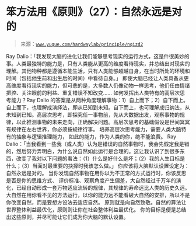 # 笨方法用《原则》（27）：自然永远是对的

> 来源：[`www.yuque.com/hardwaylab/principle/nqizd2`](https://www.yuque.com/hardwaylab/principle/nqizd2)

<ne-p id="a3c3edb56a4486f00872d2fd48cde316_p_1" data-lake-id="a3c3edb56a4486f00872d2fd48cde316_p_1"><ne-text id="ua536b98d">Ray Dalio：「我发现大脑的进化让我们能够思考现实的运行方式，这是件很美妙的事。人类最独特的能力是，只有人类能从更高的维度看待现实，并总结出对现实的理解。其他物种都是遵循本能生活，只有人类能够超越自身，在当时所处的环境和时间（包括他生前和出生后的时间）中看待自身。」</ne-text></ne-p> <ne-p id="52c302814044e48873d54a620aa790f4_p_3" data-lake-id="52c302814044e48873d54a620aa790f4_p_3"><ne-text id="uf7758cb3">即使大脑已经让人类具备从更高维度看待现实的能力，但可悲的是，大多数人仍像动物一样思考，他们任由情绪把控、关注眼前的利益、重复错误不知改变……</ne-text></ne-p> <ne-p id="4883a8f899949f692fe29fde97c5e368_p_5" data-lake-id="4883a8f899949f692fe29fde97c5e368_p_5"><ne-text id="u3a17d381">如何发挥出人类特有的高层次思考能力？Ray Dalio 的答案是从两种角度理解事物：1）自上而下；2）自下而上。</ne-text></ne-p> <ne-p id="2673cc09db6d5e58b3185076cfbff49d_p_7" data-lake-id="2673cc09db6d5e58b3185076cfbff49d_p_7"><ne-text id="u34245323">自上而下，也理解成演绎法，即从已知到未知。自下而上，也可理解成归纳法，从未知到已知。高层次思考，即探究任一事物前，先从大数据出发，观察事物的规律，以此推测事物的未来走向，正确解决问题。高层次思考的基础假设是世间冥冥有规律在左右世界，你必须按规律行事。</ne-text></ne-p> <ne-p id="7de2c1787dd8aadc7e2505b96687aebf_p_9" data-lake-id="7de2c1787dd8aadc7e2505b96687aebf_p_9"><ne-text id="u46cc84f5">培养高层次思考能力，需要人类大脑特有的抽象与逻辑推理能力， 如此的能力，作为人类的你，绝不能浪费。</ne-text></ne-p> <ne-p id="260831fdcf3a13889740de24f7c50289_p_11" data-lake-id="260831fdcf3a13889740de24f7c50289_p_11"><ne-text id="u3c103bb8">Ray Dalio：「当我看到一些我（或人类）认为是错误的自然事物时，我会先假定我是错的，然后努力弄明白，为什么说自然如此运行是合理的。这让我认识了到很多东西，改变了我对以下问题的看法：（1）什么是好什么是坏；（2）我的人生目标是什么；（3）当面对最重要的抉择时我该怎么做。」</ne-text></ne-p> <ne-p id="28324a16944be1cecb9ae2ad7008fe65_p_13" data-lake-id="28324a16944be1cecb9ae2ad7008fe65_p_13"><ne-text id="u19932ab5">你应该将大脑默认设置设定为：自然永远是对的。</ne-text></ne-p> <ne-p id="ede58348814a2d6f1f1d218c7539623d_p_15" data-lake-id="ede58348814a2d6f1f1d218c7539623d_p_15"><ne-text id="u99d03698">当你发现自然事物在用你以为不正常的方式运行时，你该反思是否是你的思维方式、 评价标准、观察角度产生偏差，大自然经过千万年的演化，已经自动形成一套万物适应流转的规律，其规律的寿命远比人类的历史久远。大自然在用你看不见的方法运行，以你的能力远不能看破大自然的安排，所以不是你改变自然，而是要想方设法去适应自然。</ne-text></ne-p> <ne-p id="2d7605f427700d257e248999fb854ee6_p_17" data-lake-id="2d7605f427700d257e248999fb854ee6_p_17"><ne-text id="u498b960a">原则就是向自然致敬。自然的算法让世界整体利益最优化，原则则让你在社会整体利益最优化。</ne-text></ne-p> <ne-p id="ed8e87428ebc7c547b015729c4687875_p_19" data-lake-id="ed8e87428ebc7c547b015729c4687875_p_19"><ne-text id="u6353e403">你的目标是便是总结出这些原则，并尽可能让它们成为你大脑的默认设置。</ne-text></ne-p>